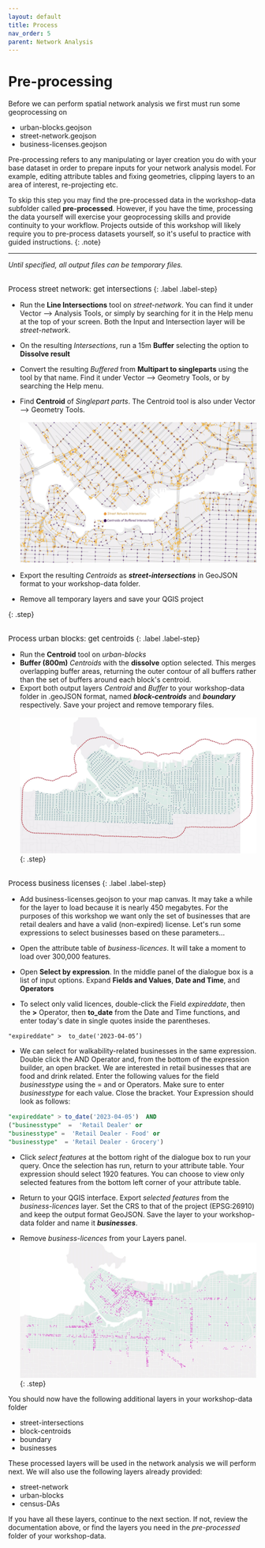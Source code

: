```yaml
---
layout: default
title: Process
nav_order: 5
parent: Network Analysis
---
```


# Pre-processing 
Before we can perform spatial network analysis we first must run some geoprocessing on

- urban-blocks.geojson
- street-network.geojson
- business-licenses.geojson

Pre-processing refers to any manipulating or layer creation you do with your base dataset in order to prepare inputs for your network analysis model. For example, editing attribute tables and fixing geometries, clipping layers to an area of interest, re-projecting etc. 

To skip this step you may find the pre-processed data in the workshop-data subfolder called **pre-processed**. However, if you have the time, processing the data yourself will exercise your geoprocessing skills and provide continuity to your workflow. Projects outside of this workshop will likely require you to pre-process datasets yourself, so it's useful to practice with guided instructions. 
{: .note}

---
*Until specified, all output files can be temporary files.*

<!-- *1*{: .circle .circle-purple}  **Process street-network: get intersections** -->
<br>
<span style="font-size:15px;"> Process street network: get intersections</span> 
{: .label .label-step}

* Run the **Line Intersections** tool on <i>street-network</i>. You can find it under Vector --> Analysis Tools, or simply by searching for it in the Help menu at the top of your screen. Both the Input and Intersection layer will be <i>street-network</i>.    
* On the resulting <i>Intersections</i>, run a 15m <b>Buffer</b> selecting the option to **Dissolve result** 
* Convert  the resulting <i>Buffered</i> from <b>Multipart to singleparts</b> using the tool by that name. Find it under Vector --> Geometry Tools, or by searching the Help menu.    
* Find <b>Centroid</b> of <i>Singlepart parts</i>. The Centroid tool is also under Vector --> Geometry Tools.
<br><br>
![intersections-vs-centroids](./images/intersections-vs-centroids_20230219.jpg)    

* Export the resulting <i>Centroids</i> as ***street-intersections*** in GeoJSON format to your workshop-data folder.
* Remove all temporary layers and save your QGIS project
<!-- * <b>Extract by locations</b> intersections (within boundary unce. boundary isnt aerial buffer? if so, would have had to find centroids of intersections within that area - this step is unclear whether it wants intersections or buffer centroids - going with centroids for now) maybe can just skip this?  -->
{: .step}

    
<br>
<span style="font-size:15px;"> Process urban blocks: get centroids</span> 
{: .label .label-step}

* Run the <b>Centroid</b> tool on *urban-blocks*    
* <b>Buffer (800m)</b> <i>Centroids</i> with the <b>dissolve</b> option selected. This merges overlapping buffer areas, returning the outer contour of all buffers rather than the set of buffers around each block's centroid.    
* Export both output layers *Centroid* and *Buffer* to your workshop-data folder in .geoJSON format, named ***block-centroids*** and ***boundary*** respectively. Save your project and remove temporary files.<br>       
![Preprocess samples](./images/block-centroids_20230220.jpg)
{: .step}

    

<br>
<span style="font-size:15px;"> Process business licenses</span> 
{: .label .label-step}

* Add business-licenses.geojson to your map canvas. It may take a while for the layer to load because it is nearly 450 megabytes. For the purposes of this workshop we want only the set of businesses that are retail dealers and have a valid (non-expired) license. Let's run some expressions to select businesses based on these parameters...    

* Open the attribute table of *business-licences*. It will take a moment to load over 300,000 features.     

* Open <b>Select by expression</b>. In the middle panel of the dialogue box is a list of input options. Expand **Fields and Values**, **Date and Time**, and **Operators**    

* To select only valid licences, double-click the Field *expireddate*, then the **>** Operator, then **to_date** from the Date and Time functions, and enter today's date in single quotes inside the parentheses.    
```
"expireddate" >  to_date('2023-04-05’)
```    

* We can select for walkability-related businesses in the same expression. Double click the AND Operator and, from the bottom of the expression builder, an open bracket. We are interested in retail businesses that are food and drink related. Enter the following values for the field *businesstype* using the = and or Operators. Make sure to enter *businesstype* for each value. Close the bracket. Your Expression should look as follows:
```sql
"expireddate" > to_date('2023-04-05')  AND  
("businesstype"  =  'Retail Dealer' or 
"businesstype" =  'Retail Dealer - Food' or  
"businesstype"  = 'Retail Dealer - Grocery')
```
* Click *select features* at the bottom right of the dialogue box to run your query. Once the selection has run, return to your attribute table. Your expression should select 1920 features. You can choose to view only selected features from the bottom left corner of your attribute table.
* Return to your QGIS interface. Export *selected features* from the *business-licences* layer. Set the CRS to that of the project (EPSG:26910) and keep the output format GeoJSON. Save the layer to your workshop-data folder and name it ***businesses***.    

* Remove *business-licences* from your Layers panel. 
![selected-businesses](./images/selected-businesses.jpg)
{: .step}

You should now have the following additional layers in your workshop-data folder

- street-intersections
- block-centroids
- boundary
- businesses

These processed layers will be used in the network analysis we will perform next. We will also use the following layers already provided: 

- street-network
- urban-blocks
- census-DAs

If you have all these layers, continue to the next section. If not, review the documentation above, or find the layers you need in the *pre-processed* folder of your workshop-data. 
